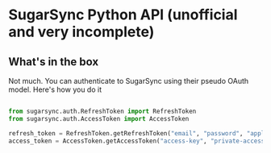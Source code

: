 # SugarSync Python API (unofficial and very incomplete)

## What's in the box

Not much. You can authenticate to SugarSync using their pseudo OAuth model. Here's how you do it

```python

from sugarsync.auth.RefreshToken import RefreshToken
from sugarsync.auth.AccessToken import AccessToken

refresh_token = RefreshToken.getRefreshToken("email", "password", "application-id", "access-key", "private-access-key")
access_token = AccessToken.getAccessToken("access-key", "private-access-key", str(refresh_token))

```  